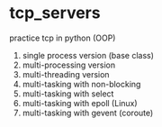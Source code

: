 # tcp_servers
practice tcp in python (OOP)
1. single process version (base class)
2. multi-processing version
3. multi-threading version
4. multi-tasking with non-blocking
5. multi-tasking with select
6. multi-tasking with epoll (Linux)
7. multi-tasking with gevent (coroute)
